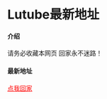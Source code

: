 # Lutube最新地址

#### 介绍
请务必收藏本网页 回家永不迷路！

#### 最新地址
<a href="https://1.dincoo.top" style="color:red;">点我回家</a>
